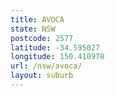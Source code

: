 ```yaml
---
title: AVOCA
state: NSW
postcode: 2577
latitude: -34.595027
longitude: 150.410978
url: /nsw/avoca/
layout: suburb
---
```

